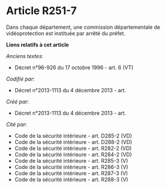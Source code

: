 # Article R251-7

Dans chaque département, une commission départementale de vidéoprotection est instituée par arrêté du préfet.

**Liens relatifs à cet article**

_Anciens textes_:

  - Décret n°96-926 du 17 octobre 1996 - art. 6 (VT)

_Codifié par_:

  - Décret n°2013-1113 du 4 décembre 2013 - art.

_Créé par_:

  - Décret n°2013-1113 du 4 décembre 2013 - art.

_Cité par_:

  - Code de la sécurité intérieure - art. D285-2 (VD)
  - Code de la sécurité intérieure - art. D288-2 (VD)
  - Code de la sécurité intérieure - art. R282-2 (VD)
  - Code de la sécurité intérieure - art. R284-2 (VD)
  - Code de la sécurité intérieure - art. R285-3 (V)
  - Code de la sécurité intérieure - art. R286-3 (V)
  - Code de la sécurité intérieure - art. R287-3 (V)
  - Code de la sécurité intérieure - art. R288-3 (V)
